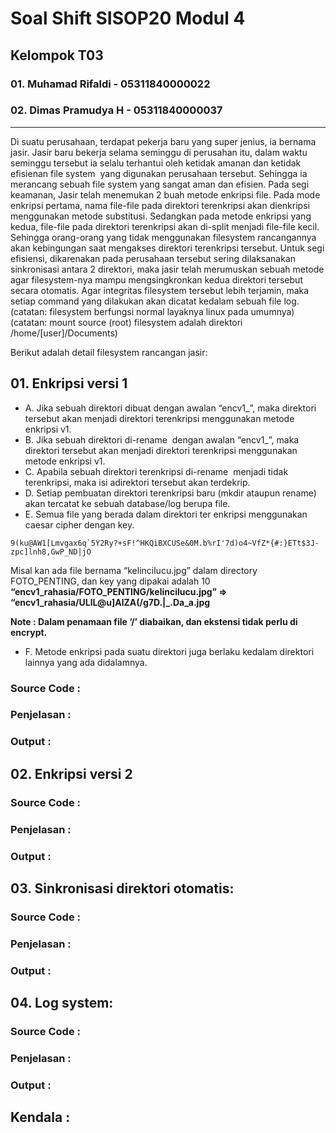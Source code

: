 # Soal Shift SISOP20 Modul 4
## Kelompok T03
### 01. Muhamad Rifaldi - 05311840000022
### 02. Dimas Pramudya H - 05311840000037

---

Di suatu perusahaan, terdapat pekerja baru yang super jenius, ia bernama jasir. Jasir baru bekerja selama seminggu di perusahan itu, dalam waktu seminggu tersebut ia selalu terhantui oleh ketidak amanan dan ketidak efisienan ​file system ​ yang digunakan perusahaan tersebut. Sehingga ia merancang sebuah file system yang sangat aman dan efisien. Pada segi keamanan, Jasir telah menemukan 2 buah metode enkripsi file. Pada mode enkripsi pertama, nama file-file pada direktori terenkripsi akan dienkripsi menggunakan metode substitusi. Sedangkan pada metode enkripsi yang kedua, file-file pada direktori terenkripsi akan di-split menjadi file-file kecil. Sehingga orang-orang yang tidak menggunakan filesystem rancangannya akan kebingungan saat mengakses direktori terenkripsi tersebut. Untuk segi efisiensi, dikarenakan pada perusahaan tersebut sering dilaksanakan sinkronisasi antara 2 direktori, maka jasir telah merumuskan sebuah metode agar filesystem-nya mampu mengsingkronkan kedua direktori tersebut secara otomatis. Agar integritas filesystem tersebut lebih terjamin, maka setiap command yang dilakukan akan dicatat kedalam sebuah file log. (catatan: filesystem berfungsi normal layaknya linux pada umumnya) (catatan: mount source (root) filesystem adalah direktori /home/[user]/Documents)
  
Berikut adalah detail filesystem rancangan jasir: 
  
## 01. Enkripsi versi 1
-  A. Jika sebuah direktori dibuat dengan awalan “encv1_”, maka direktori tersebut akan menjadi direktori terenkripsi menggunakan metode enkripsi v1.
- B. Jika sebuah direktori di-​rename ​ dengan awalan “encv1_”, maka direktori tersebut akan menjadi direktori terenkripsi menggunakan metode enkripsi v1. 
- C. Apabila sebuah direktori terenkripsi di-​rename ​ menjadi tidak terenkripsi, maka isi adirektori tersebut akan terdekrip. 
- D. Setiap pembuatan direktori terenkripsi baru (mkdir ataupun rename) akan tercatat ke sebuah database/log berupa file.
- E. Semua file yang berada dalam direktori ter enkripsi menggunakan caesar cipher dengan key.

```9(ku@AW1[Lmvgax6q`5Y2Ry?+sF!^HKQiBXCUSe&0M.b%rI'7d)o4~VfZ*{#:}ETt$3J-zpc]lnh8,GwP_ND|jO```

Misal kan ada file bernama “kelincilucu.jpg” dalam directory FOTO_PENTING, dan key yang dipakai adalah 10
__“encv1_rahasia/FOTO_PENTING/kelincilucu.jpg” => “encv1_rahasia/ULlL@u]AlZA(/g7D.|_.Da_a.jpg__

__Note : Dalam penamaan file ‘/’ diabaikan, dan ekstensi tidak perlu di encrypt.__
- F. Metode enkripsi pada suatu direktori juga berlaku kedalam direktori lainnya yang ada didalamnya.
 


### Source Code : 


### Penjelasan : 


### Output :


## 02. Enkripsi versi 2


### Source Code : 


### Penjelasan : 


### Output :


## 03. Sinkronisasi direktori otomatis:


### Source Code : 


### Penjelasan : 


### Output :


## 04. Log system:


### Source Code : 


### Penjelasan : 


### Output :


## Kendala :

